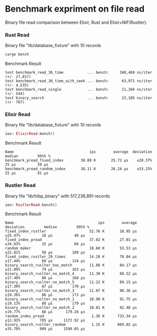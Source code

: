 # Benchmark expriment on file read

Binary file read comparison between Elixir, Rust and Elixir+NIF(Rustler).


### Rust Read

Binary file "lib/database_fixture" with 10 records

```rust
cargo bench
```

Benchmark Result
```
test benchmark_read_30_time           ... bench:     340,469 ns/iter (+/- 27,017)
test benchmark_read_30_time_with_seek ... bench:      63,971 ns/iter (+/- 4,535)
test benchmark_read_single            ... bench:      11,204 ns/iter (+/- 544)
test binary_search                    ... bench:      23,185 ns/iter (+/- 767)
```


### Elixir Read

Binary file "lib/database_fixture" with 10 records

```elixir
iex> ElixirRead.bench()
```


Benchmark Result
```
Name                                   ips        average  deviation         median         99th %
benchmark_pread_fixed_index        38.89 K       25.72 μs    ±28.37%          25 μs          59 μs
benchmark_pread_random_index       38.11 K       26.24 μs    ±33.25%          25 μs          61 μs
```

### Rustler Read

Binary file "lib/hibp_binary" with 517,238,891 records

```elixir
iex> RustlerRead.bench()
```

Benchmark Result
```
Name                                       ips        average  deviation         median         99th %
fixed_index_rustler                    52.76 K       18.95 μs    ±25.47%          18 μs          40 μs
fixed_index_pread                      37.02 K       27.01 μs    ±34.63%          25 μs          66 μs
random_maker                           18.68 K       53.53 μs    ±22.81%          50 μs         109 μs
fixed_index_rustler_29_times           14.28 K       70.04 μs    ±17.44%          68 μs         134 μs
binary_search_ruslter_has_match        11.88 K       84.17 μs    ±21.09%          79 μs         163 μs
binary_search_ruslter_no_match_4       11.30 K       88.52 μs    ±17.40%          86 μs         168 μs
binary_search_ruslter_no_match_5       11.22 K       89.15 μs    ±17.30%          87 μs         170 μs
binary_search_ruslter_no_match_3       11.07 K       90.36 μs    ±19.36%          86 μs         173 μs
binary_search_ruslter_no_match_1       10.90 K       91.75 μs    ±19.13%          88 μs         179 μs
binary_search_ruslter_no_match_2       10.81 K       92.48 μs    ±19.77%          88 μs      179.26 μs
random_index_pread                      1.36 K      733.34 μs    ±12.92%         705 μs     1172.92 μs
binary_search_ruslter_random            1.15 K      869.02 μs    ±35.78%         909 μs     1590.05 μs
```
